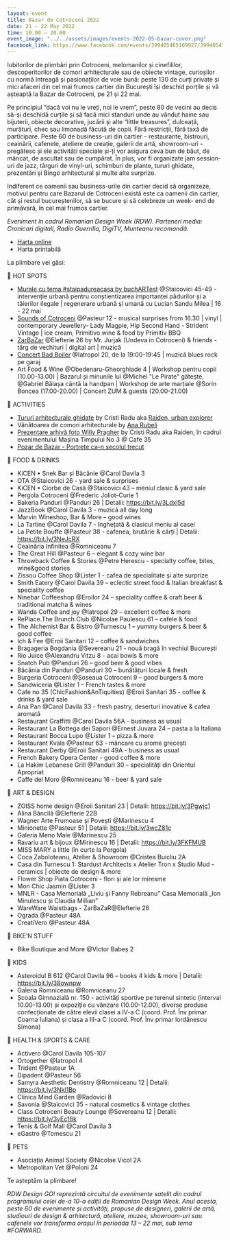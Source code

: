 ```yaml
---
layout: event
title: Bazar de Cotroceni 2022
date: 21 - 22 May 2022
time: 10.00 – 20.00
event_image: "../../assets/images/events-2022-05-bazar-cover.png"
facebook_link: https://www.facebook.com/events/399405465109927/399405475109926
---
```


Iubitorilor de plimbări prin Cotroceni, melomanilor și cinefililor, descoperitorilor de comori arhitecturale sau de obiecte vintage, curioșilor cu normă întreagă și pasionaților de voie bună: peste 130 de curți private și mici afaceri din cel mai frumos cartier din București își deschid porțile și vă așteaptă la Bazar de Cotroceni, pe 21 și 22 mai.

Pe principiul “dacă voi nu le vreți, noi le vrem”, peste 80 de vecini au decis să-și deschidă curțile și să facă mici standuri unde au vândut haine sau bijuterii, obiecte decorative, jucării și alte “little treasures”, dulceață, murături, chec sau limonadă făcută de copii. Fără restricții, fără taxă de participare. Peste 60 de business-uri din cartier – restaurante, bistrouri, ceainării, cafenele, ateliere de creație, galerii de artă, showroom-uri - pregătesc și ele activități speciale și-ți vor asigura ceva bun de băut, de mâncat, de ascultat sau de cumpărat. În plus, vor fi organizate jam session-uri de jazz, târguri de vinyl-uri, schimburi de plante, tururi ghidate, prezentări și Bingo arhitectural și multe alte surprize. 

Indiferent ce oamenii sau business-urile din cartier decid să organizeze, motivul pentru care Bazarul de Cotroceni există este ca oamenii din cartier, cât și restul bucureștenilor, să se bucure și să celebreze un week- end de primăvară, în cel mai frumos cartier.

*Eveniment în cadrul Romanian Design Week (RDW). Parteneri media: Cronicari digitali, Radio Guerrilla, DigiTV, Munteanu recomandă.*

- [Harta online](https://bit.ly/3Mo5ksZ)
- Harta printabilă

La plimbare vei găsi:

🔸 HOT SPOTS

- [Murale cu tema #staipadureacasa by buchARTest](https://buchartest.org/blog/buchartest-2020) @Staicovici 45-49 - intervenție urbană pentru conștientizarea importanței pădurilor și a tăierilor ilegale | regenerare urbană și umană cu Lucian Sandu Milea | 16 - 22 mai 
- [Sounds of Cotroceni](https://bit.ly/3Mevz5e) @Pasteur 12 - musical surprises from 16.30 | vinyl | contemporary Jewellery- Lady Magpie, Hip Second Hand - Strident Vintage | ice cream, Primitivo wine & food by Primitiv BBQ 
- [ZarBaZar](https://bit.ly/3FNwB5v) @Elefterie 26 by Mr. Jurjak (Undeva in Cotroceni) & friends - târg de vechituri | digital art | muzică 
- [Concert Bad Boiler](https://bit.ly/3FMiGwR) @Iatropol 20, de la 19:00-19:45 | muzică blues rock pe garaj
- Art Food & Wine @Obedenaru-Gheorghiade 4 | Workshop pentru copii (10.00-13.00) | Bazarul și minunile lui @Michel "Le Pirate" gătește, @Gabriel Bălașa cântă la handpan | Workshop de arte marțiale @Sorin Boncea (17.00-20.00) | Concert ZUM & guests (20.00-21.00)

🔸 ACTIVITIES

- [Tururi arhitecturale ghidate](https://bit.ly/38lJiIR) by Cristi Radu aka [Raiden, urban explorer](instagram.com/raidenbucharest) 
- Vânătoarea de comori arhitecturale by [Ana Rubeli](https://www.instagram.com/aiciastat/)
- [Prezentare arhivă foto Willy Pragher](https://bit.ly/3PluKJN) by Cristi Radu aka Raiden, în cadrul evenimentului Mașina Timpului No 3 @ Cafe 35
- [Pozar de Bazar - Portrete ca-n secolul trecut](https://bit.ly/3LerX1L) 

🔸 FOOD & DRINKS

- KiCEN • Snek Bar și Băcănie @Carol Davila 3
- OTA @Staicovici 26 - yard sale & surprises
- KiCEN • Ciorbe de Casă @Staicovici 43 – meniul clasic & yard sale
- Pergola Cotroceni @Frederic Joliot-Curie 1
- Bakeria Panduri @Panduri 26 | Detalii: https://bit.ly/3Ldxl5d
- JazzBook @Carol Davila 3 - muzică all day long
- Marvin Wineshop, Bar & More – good wines
- La Tartine @Carol Davila 7 - înghețată & clasicul meniu al casei
- La Petite Bouffe @Pasteur 38 - cafenea, brutărie & cărți | Detalii: https://bit.ly/3NeJcRX
- Ceainăria Infinitea @Romniceanu 7
- The Great Hill @Pasteur 6 – elegant & cozy wine bar
- Throwback Coffee & Stories @Petre Herescu - specialty coffee, bites, wine&good stories
- Zissou Coffee Shop @Lister 1 - cafea de specialitate și alte surprize
- Smith Eatery @Carol Davila 39 – eclectic street food & Italian breakfast & speciality coffee
- Ninebar Coffeeshop @Eroilor 24 – speciality coffee & craft beer & traditional matcha & wines
- Wanda Coffee and joy @Iatropol 29 – excellent coffee & more
- RePlace.The Brunch Club @Nicolae Paulescu 61 – cafele & food
- The Alchemist Bar & Bistro @Turnescu 1 – yummy burgers & beer & good coffee
- Ich & Fee @Eroii Sanitari 12 – coffee & sandwiches
- Bragageria Bogdania @Severeanu 21 - nouă bragă în vechiul București
- Rio Juice @Alexandru Vitzu 8 - acai bowls & more
- Snatch Pub @Panduri 26 – good beer & good vibes
- Băcănia din Panduri @Panduri 30 – bunătățuri locale & fresh
- Burgeria Cotroceni @Șoseaua Cotroceni 9 – good burgers & more
- Sandwiceria @Lister 1 – French tastes & more
- Cafe no 35 (ChicFashion&AnTiquities) @Eroii Sanitari 35 - coffee & drinks & yard sale
- Ana Pan @Carol Davila 33 - fresh pastry, deserturi inovative & cafea aromată
- Restaurant Graffitti @Carol Davila 56A - business as usual
- Restaurant La Bottega dei Sapori @Ernest Juvara 24 – pasta a la Italiana
- Restaurant Bocca Lupo @Lister 1 – pizza & more
- Restaurant Kvala @Pasteur 63 - mâncare cu arome grecești
- Restaurant Derby @Eroii Sanitari 49A - business as usual
- French Bakery Opera Center - good coffee & more
- La Hakim Lebanese Grill @Panduri 30 – specialități din Orientul Apropriat
- Caffe del Moro @Romniceanu 16 - beer & yard sale

🔸 ART & DESIGN

- ZOISS home design @Eroii Sanitari 23 | Detalii: https://bit.ly/3Pgwjc1
- Alina Băncilă @Elefterie 22B
- Wagner Arte Frumoase și Povești @Marinescu 4
- Minionette @Pasteur 51 | Detalii: https://bit.ly/3wcZ81c
- Galeria Meno Male @Marinescu 25
- Ravariu art & bijoux @Mirinescu 16 | Detalii: https://bit.ly/3FKFMUB
- MISS MARY a little (în curte la Pergola)
- Coca Zaboloteanu, Atelier & Showroom @Cristea Buicliu 2A
- Casa din Turnescu 1: Stardust Architects x Atelier Tron x Studio Mud - ceramics | obiecte de design & more
- Flower Shop Piata Cotroceni - flori și ale lor miresme
- Mon Chic Jasmin @Lister 3
- MNLR - Casa Memorială „Liviu și Fanny Rebreanu” Casa Memorială „Ion Minulescu și Claudia Millian”
- WareWare Waistbags - ZarBaZaR@Elefterie 26
- Ograda @Pasteur 48A
- CreatiVero @Pasteur 48A

🔸 BIKE’N STUFF

- Bike Boutique and More @Victor Babeș 2

🔸 KIDS

- Asteroidul B 612 @Carol Davila 96 – books 4 kids & more | Detalii: https://bit.ly/38ownpw
- Galeria Romniceanu @Romniceanu 27
- Școala Gimnazială nr. 150 - activități sportive pe terenul sintetic (interval 10.00-13.00) și expoziție cu vânzare (10.00-12.00), diverse produse confecționate de către elevii clasei a IV-a C (coord. Prof. Înv primar Coarna Iuliana) și clasa a III-a C (coord. Prof. Înv primar Iordănescu Simona)

🔸 HEALTH & SPORTS & CARE

- Activero @Carol Davila 105-107
- Ortogether @Iatropol 4
- Trident @Pasteur 1A
- Dipadent @Pasteur 56
- Samyra Aesthetic Dentistry @Romniceanu 12 | Detalii: https://bit.ly/3Nkl1Bp
- Clinica Mind Garden @Radovici 8
- Savonia @Staicovici 35 - natural cosmetics & vintage clothes
- Class Cotroceni Beauty Lounge @Severeanu 12 | Detalii: https://bit.ly/3yEc16k
- Tenis & Golf Mall @Carol Davila 3
- eGastro @Tomescu 21

🔸 PETS

- Asociația Animal Society @Nicolae Vicol 2A
- Metropolitan Vet @Poloni 24

Te așteptăm la plimbare!

*RDW Design GO! reprezintă circuitul de evenimente satelit din cadrul programului celei de-a 10-a ediții de Romanian Design Week. Anul acesta, peste 60 de evenimente și activități, propuse de designeri, galerii de artă, studiouri de design & arhitectură, ateliere, muzee, showroom-uri sau cafenele vor transforma orașul în perioada 13 – 22 mai, sub tema #FORWARD.*
